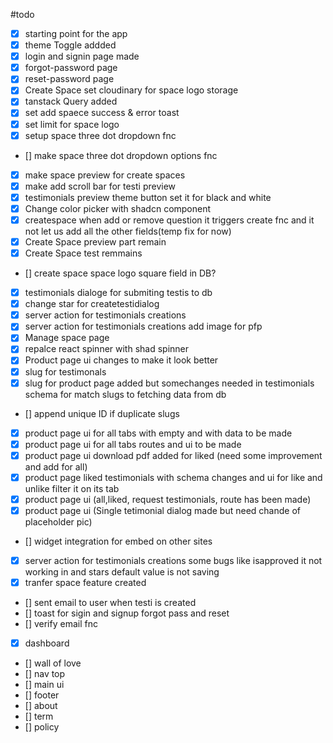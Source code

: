 #todo

- [x] starting point for the app
- [x] theme Toggle addded
- [x] login and signin page made
- [x] forgot-password page
- [x] reset-password page
- [x] Create Space set cloudinary for space logo storage
- [x] tanstack Query added
- [x] set add spaece success & error toast
- [x] set limit for space logo
- [x] setup space three dot dropdown fnc
- [] make space three dot dropdown options fnc
- [x] make space preview for create spaces
- [x] make add scroll bar for testi preview
- [x] testimonials preview theme button set it for black and white
- [x] Change color picker with shadcn component
- [x] createspace when add or remove question it triggers create fnc and it not let us add all the other fields(temp fix for now)
- [x] Create Space preview part remain
- [x] Create Space test remmains
- [] create space space logo square field in DB?
- [x] testimonials dialoge for submiting testis to db
- [x] change star for createtestidialog
- [x] server action for testimonials creations
- [x] server action for testimonials creations add image for pfp
- [x] Manage space page
- [x] repalce react spinner with shad spinner
- [x] Product page ui changes to make it look better
- [x] slug for testimonals
- [x] slug for product page added but somechanges needed in testimonials schema for match slugs to fetching data from db
- [] append unique ID if duplicate slugs
- [x] product page ui for all tabs with empty and with data to be made
- [x] product page ui for all tabs routes and ui to be made
- [x] product page ui download pdf added for liked (need some improvement and add for all)
- [x] product page liked testimonials with schema changes and ui for like and unlike filter it on its tab
- [x] product page ui (all,liked, request testimonials, route has been made)
- [x] product page ui (Single tetimonial dialog made but need chande of placeholder pic)
- [] widget integration for embed on other sites
- [x] server action for testimonials creations some bugs like isapproved it not working in and stars default value is not saving
- [x] tranfer space feature created
- [] sent email to user when testi is created
- [] toast for sigin and signup forgot pass and reset
- [] verify email fnc
- [x] dashboard
- [] wall of love
- [] nav top
- [] main ui
- [] footer
- [] about
- [] term
- [] policy
